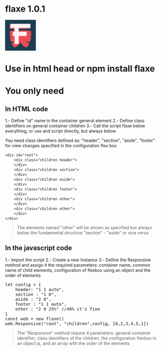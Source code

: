 # flaxe 1.0.1

<img src="flaxe.png" width="20%"> 

# Use in html head or npm install flaxe

> <script src="https://unpkg.com/flaxe@1.0.1"></script>

# You only need 
## In HTML code
1.- Define "id" name in the container general element
2.- Define class identifiers on general container children
3.- Call the script flaxe below everything, or use and script directly, but always below

You need class identifiers defined as: "header", "section", "aside", "footer" for view changes specified in the configuration flex box

	<div id="root">
		<div class="children header">
		</div>
		<div class="children section">
		</div>
		<div class="children aside">
		</div>
		<div class="children footer">
		</div>
		<div class="children other">
		</div>
		<div class="children other">
		</div>
	</div>

> The elements named "other" will be shown as specified but always below the fundamental structure "section" - "aside" or vice versa

## In the javascript code

1.- Import the script
2.- Create a new Instance
3.- Define the Responsive method and assign it the required parameters: container name, common name of child elements, configuration of flexbox using an object and the order of elements

<pre>
let config = {
	header: "1 1 auto",
	section : "1 0",
	aside : "2 0",
	footer : "1 1 auto",
	other : "2 0 25%" //40% it's fine 
}
const web = new flaxe()
web.Responsive("root", "children",config, [6,2,3,4,5,1])
</pre>

> The "Responsive" method require 4 parameters: general container identifier, class identifiers of the children, the configuration flexbox in an object js, and an array with the order of the elements 
